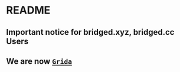# README

## Important notice for bridged.xyz, bridged.cc Users

## We are now [`Grida`](https://grida.co)
